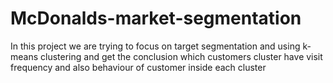 # McDonalds-market-segmentation
In this project we are trying to focus on target segmentation and using k-means clustering and get the conclusion which customers cluster have visit frequency and also behaviour of customer inside each cluster

